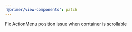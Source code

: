 ```yaml
---
'@primer/view-components': patch
---
```


Fix ActionMenu position issue when container is scrollable
